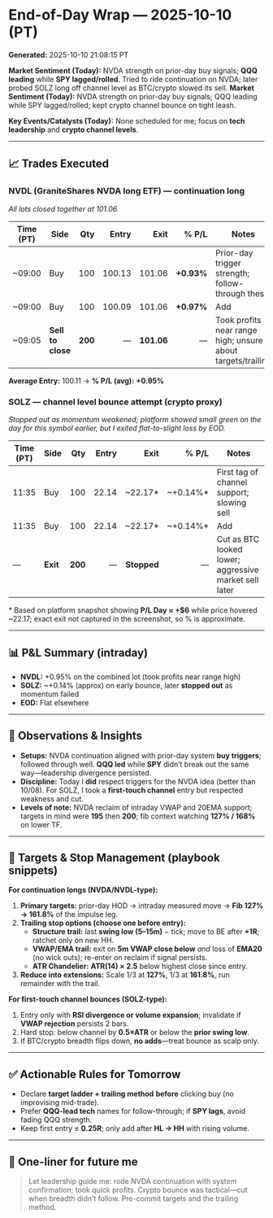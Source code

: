 # End-of-Day Wrap — 2025-10-10 (PT)
**Generated:** 2025-10-10 21:08:15 PT

**Market Sentiment (Today):** NVDA strength on prior-day buy signals; **QQQ leading** while **SPY lagged/rolled**. Tried to ride continuation on NVDA; later probed SOLZ long off channel level as BTC/crypto slowed its sell.
**Market Sentiment (Today):** NVDA strength on prior-day buy signals; QQQ leading while SPY lagged/rolled; kept crypto channel bounce on tight leash.

**Key Events/Catalysts (Today):** None scheduled for me; focus on **tech leadership** and **crypto channel levels**.

---

## 📈 Trades Executed

### NVDL (GraniteShares NVDA long ETF) — continuation long
_All lots closed together at 101.06._

| Time (PT) | Side | Qty | Entry | Exit | % P/L | Notes |
|---|---|---:|---:|---:|---:|---|
| ~09:00 | Buy | 100 | 100.13 | 101.06 | **+0.93%** | Prior-day trigger strength; follow-through thesis |
| ~09:00 | Buy | 100 | 100.09 | 101.06 | **+0.97%** | Add |
| ~09:05 | **Sell to close** | **200** | — | **101.06** | — | Took profits near range high; unsure about targets/trailing |

**Average Entry:** 100.11 → **% P/L (avg):** **+0.95%**

### SOLZ — channel level bounce attempt (crypto proxy)
_Stopped out as momentum weakened; platform showed small green on the day for this symbol earlier, but I exited flat-to-slight loss by EOD._

| Time (PT) | Side | Qty | Entry | Exit | % P/L | Notes |
|---|---|---:|---:|---:|---:|---|
| 11:35 | Buy | 100 | 22.14 | ~22.17* | ~+0.14%* | First tag of channel support; slowing sell |
| 11:35 | Buy | 100 | 22.14 | ~22.17* | ~+0.14%* | Add |
| — | **Exit** | **200** | — | **Stopped** | — | Cut as BTC looked lower; aggressive market sell later |

\* Based on platform snapshot showing **P/L Day ≈ +$6** while price hovered ~22.17; exact exit not captured in the screenshot, so % is approximate.

---

## 📊 P&L Summary (intraday)
- **NVDL:** +0.95% on the combined lot (took profits near range high)
- **SOLZ:** ~+0.14% (approx) on early bounce, later **stopped out** as momentum failed
- **EOD:** Flat elsewhere

---

## 🧠 Observations & Insights
- **Setups:** NVDA continuation aligned with prior-day system **buy triggers**; followed through well. **QQQ led** while **SPY** didn’t break out the same way—leadership divergence persisted.
- **Discipline:** Today I **did** respect triggers for the NVDA idea (better than 10/08). For SOLZ, I took a **first-touch channel** entry but respected weakness and cut.
- **Levels of note:** NVDA reclaim of intraday VWAP and 20EMA support; targets in mind were **195** then **200**; fib context watching **127% / 168%** on lower TF.

---

## 🎯 Targets & Stop Management (playbook snippets)

**For continuation longs (NVDA/NVDL-type):**
1. **Primary targets:** prior-day HOD → intraday measured move → **Fib 127% → 161.8%** of the impulse leg.
2. **Trailing stop options (choose one before entry):**
   - **Structure trail:** last **swing low (5–15m)** − tick; move to BE after **+1R**; ratchet only on new HH.
   - **VWAP/EMA trail:** exit on **5m VWAP close below** _and_ loss of **EMA20** (no wick outs); re-enter on reclaim if signal persists.
   - **ATR Chandelier:** **ATR(14) × 2.5** below highest close since entry.
3. **Reduce into extensions:** Scale 1/3 at **127%**, 1/3 at **161.8%**, run remainder with the trail.

**For first-touch channel bounces (SOLZ-type):**
1. Entry only with **RSI divergence or volume expansion**; invalidate if **VWAP rejection** persists 2 bars.
2. Hard stop: below channel by **0.5×ATR** or below the **prior swing low**.
3. If BTC/crypto breadth flips down, **no adds**—treat bounce as scalp only.

---

## ✅ Actionable Rules for Tomorrow
- Declare **target ladder + trailing method** **before** clicking buy (no improvising mid-trade).
- Prefer **QQQ-lead tech** names for follow-through; if **SPY lags**, avoid fading QQQ strength.
- Keep first entry ≤ **0.25R**; only add after **HL → HH** with rising volume.

---

## 🧾 One-liner for future me
> Let leadership guide me: rode NVDA continuation with system confirmation; took quick profits. Crypto bounce was tactical—cut when breadth didn’t follow. Pre-commit targets and the trailing method.